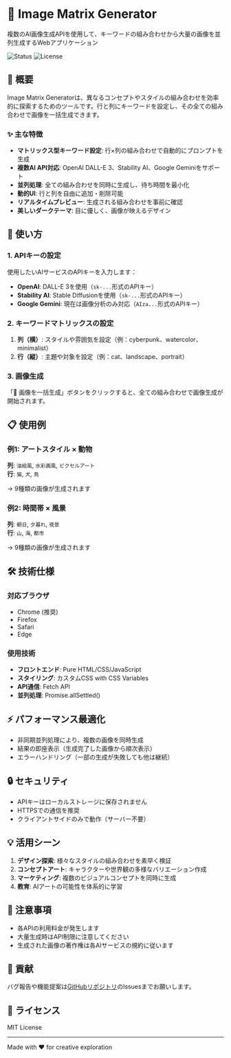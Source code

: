 # 🎨 Image Matrix Generator

複数のAI画像生成APIを使用して、キーワードの組み合わせから大量の画像を並列生成するWebアプリケーション

![Status](https://img.shields.io/badge/status-active-success.svg)
![License](https://img.shields.io/badge/license-MIT-blue.svg)

## 🌟 概要

Image Matrix Generatorは、異なるコンセプトやスタイルの組み合わせを効率的に探索するためのツールです。行と列にキーワードを設定し、その全ての組み合わせで画像を一括生成できます。

### ✨ 主な特徴

- **マトリックス型キーワード設定**: 行×列の組み合わせで自動的にプロンプトを生成
- **複数AI API対応**: OpenAI DALL-E 3、Stability AI、Google Geminiをサポート
- **並列処理**: 全ての組み合わせを同時に生成し、待ち時間を最小化
- **動的UI**: 行と列を自由に追加・削除可能
- **リアルタイムプレビュー**: 生成される組み合わせを事前に確認
- **美しいダークテーマ**: 目に優しく、画像が映えるデザイン

## 🚀 使い方

### 1. APIキーの設定

使用したいAIサービスのAPIキーを入力します：

- **OpenAI**: DALL-E 3を使用（`sk-...`形式のAPIキー）
- **Stability AI**: Stable Diffusionを使用（`sk-...`形式のAPIキー）
- **Google Gemini**: 現在は画像分析のみ対応（`AIza...`形式のAPIキー）

### 2. キーワードマトリックスの設定

1. **列（横）**: スタイルや雰囲気を設定（例：cyberpunk、watercolor、minimalist）
2. **行（縦）**: 主題や対象を設定（例：cat、landscape、portrait）

### 3. 画像生成

「🚀 画像を一括生成」ボタンをクリックすると、全ての組み合わせで画像生成が開始されます。

## 📋 使用例

### 例1: アートスタイル × 動物

**列**: `油絵風`, `水彩画風`, `ピクセルアート`  
**行**: `猫`, `犬`, `鳥`

→ 9種類の画像が生成されます

### 例2: 時間帯 × 風景

**列**: `朝日`, `夕暮れ`, `夜景`  
**行**: `山`, `海`, `都市`

→ 9種類の画像が生成されます

## 🛠️ 技術仕様

### 対応ブラウザ

- Chrome (推奨)
- Firefox
- Safari
- Edge

### 使用技術

- **フロントエンド**: Pure HTML/CSS/JavaScript
- **スタイリング**: カスタムCSS with CSS Variables
- **API通信**: Fetch API
- **並列処理**: Promise.allSettled()

## ⚡ パフォーマンス最適化

- 非同期並列処理により、複数の画像を同時生成
- 結果の即座表示（生成完了した画像から順次表示）
- エラーハンドリング（一部の生成が失敗しても他は継続）

## 🔒 セキュリティ

- APIキーはローカルストレージに保存されません
- HTTPSでの通信を推奨
- クライアントサイドのみで動作（サーバー不要）

## 💡 活用シーン

1. **デザイン探索**: 様々なスタイルの組み合わせを素早く検証
2. **コンセプトアート**: キャラクターや世界観の多様なバリエーション作成
3. **マーケティング**: 複数のビジュアルコンセプトを同時に生成
4. **教育**: AIアートの可能性を体系的に学習

## 📝 注意事項

- 各APIの利用料金が発生します
- 大量生成時はAPI制限に注意してください
- 生成された画像の著作権は各AIサービスの規約に従います

## 🤝 貢献

バグ報告や機能提案は[GitHubリポジトリ]()のIssuesまでお願いします。

## 📄 ライセンス

MIT License

---

Made with ❤️ for creative exploration